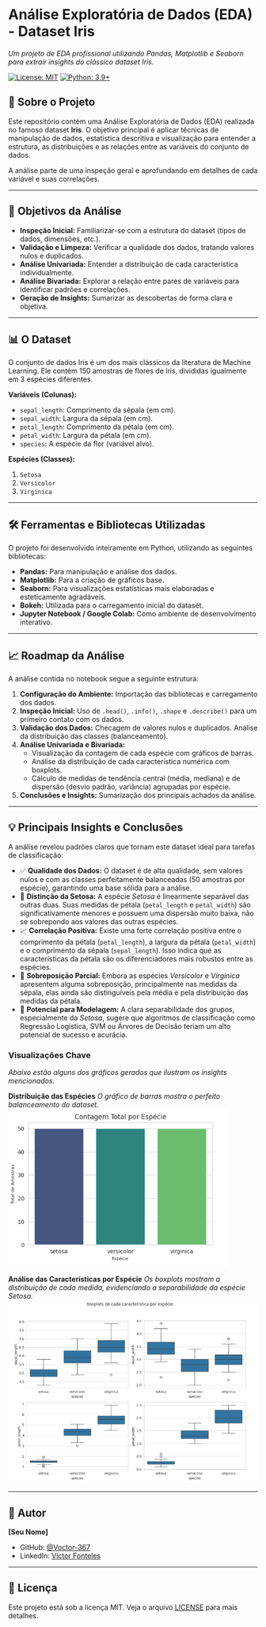 # Análise Exploratória de Dados (EDA) - Dataset Iris
*Um projeto de EDA profissional utilizando Pandas, Matplotlib e Seaborn para extrair insights do clássico dataset Iris.*

[![License: MIT](https://img.shields.io/badge/License-MIT-yellow.svg)](https://opensource.org/licenses/MIT)
[![Python: 3.9+](https://img.shields.io/badge/Python-3.9+-blue.svg)](https://www.python.org/downloads/)

## 📖 Sobre o Projeto
Este repositório contém uma Análise Exploratória de Dados (EDA) realizada no famoso dataset **Iris**. O objetivo principal é aplicar técnicas de manipulação de dados, estatística descritiva e visualização para entender a estrutura, as distribuições e as relações entre as variáveis do conjunto de dados.

A análise parte de uma inspeção geral e aprofundando em detalhes de cada variável e suas correlações.

---

## 🎯 Objetivos da Análise
- **Inspeção Inicial:** Familiarizar-se com a estrutura do dataset (tipos de dados, dimensões, etc.).
- **Validação e Limpeza:** Verificar a qualidade dos dados, tratando valores nulos e duplicados.
- **Análise Univariada:** Entender a distribuição de cada característica individualmente.
- **Análise Bivariada:** Explorar a relação entre pares de variáveis para identificar padrões e correlações.
- **Geração de Insights:** Sumarizar as descobertas de forma clara e objetiva.

---

## 📊 O Dataset
O conjunto de dados Iris é um dos mais clássicos da literatura de Machine Learning. Ele contém 150 amostras de flores de íris, divididas igualmente em 3 espécies diferentes.

**Variáveis (Colunas):**
- `sepal_length`: Comprimento da sépala (em cm).
- `sepal_width`: Largura da sépala (em cm).
- `petal_length`: Comprimento da pétala (em cm).
- `petal_width`: Largura da pétala (em cm).
- `species`: A espécie da flor (variável alvo).

**Espécies (Classes):**
1.  `Setosa`
2.  `Versicolor`
3.  `Virginica`

---

## 🛠️ Ferramentas e Bibliotecas Utilizadas
O projeto foi desenvolvido inteiramente em Python, utilizando as seguintes bibliotecas:
- **Pandas:** Para manipulação e análise dos dados.
- **Matplotlib:** Para a criação de gráficos base.
- **Seaborn:** Para visualizações estatísticas mais elaboradas e esteticamente agradáveis.
- **Bokeh:** Utilizada para o carregamento inicial do dataset.
- **Jupyter Notebook / Google Colab:** Como ambiente de desenvolvimento interativo.

---

## 📈 Roadmap da Análise
A análise contida no notebook segue a seguinte estrutura:

1.  **Configuração do Ambiente:** Importação das bibliotecas e carregamento dos dados.
2.  **Inspeção Inicial:** Uso de `.head()`, `.info()`, `.shape` e `.describe()` para um primeiro contato com os dados.
3.  **Validação dos Dados:** Checagem de valores nulos e duplicados. Análise da distribuição das classes (balanceamento).
4.  **Análise Univariada e Bivariada:**
    -   Visualização da contagem de cada espécie com gráficos de barras.
    -   Análise da distribuição de cada característica numérica com boxplots.
    -   Cálculo de medidas de tendência central (média, mediana) e de dispersão (desvio padrão, variância) agrupadas por espécie.
5.  **Conclusões e Insights:** Sumarização dos principais achados da análise.

---

## 💡 Principais Insights e Conclusões

A análise revelou padrões claros que tornam este dataset ideal para tarefas de classificação:

-   ✅ **Qualidade dos Dados:** O dataset é de alta qualidade, sem valores nulos e com as classes perfeitamente balanceadas (50 amostras por espécie), garantindo uma base sólida para a análise.
-   🌸 **Distinção da Setosa:** A espécie *Setosa* é linearmente separável das outras duas. Suas medidas de pétala (`petal_length` e `petal_width`) são significativamente menores e possuem uma dispersão muito baixa, não se sobrepondo aos valores das outras espécies.
-   📈 **Correlação Positiva:** Existe uma forte correlação positiva entre o comprimento da pétala (`petal_length`), a largura da pétala (`petal_width`) e o comprimento da sépala (`sepal_length`). Isso indica que as características da pétala são os diferenciadores mais robustos entre as espécies.
-   🔬 **Sobreposição Parcial:** Embora as espécies *Versicolor* e *Virginica* apresentem alguma sobreposição, principalmente nas medidas da sépala, elas ainda são distinguíveis pela média e pela distribuição das medidas da pétala.
-   🎯 **Potencial para Modelagem:** A clara separabilidade dos grupos, especialmente da *Setosa*, sugere que algoritmos de classificação como Regressão Logística, SVM ou Árvores de Decisão teriam um alto potencial de sucesso e acurácia.

### Visualizações Chave

*Abaixo estão alguns dos gráficos gerados que ilustram os insights mencionados.*

**Distribuição das Espécies**
*O gráfico de barras mostra o perfeito balanceamento do dataset.*
![Contagem por Espécie](assets/countplots.PNG)

**Análise das Características por Espécie**
*Os boxplots mostram a distribuição de cada medida, evidenciando a separabilidade da espécie Setosa.*
![Boxplots por Característica](assets/boxplots.PNG)

---

## 👤 Autor
**[Seu Nome]**
- GitHub: [@Voctor-367](https://github.com/Voctor-367)
- LinkedIn: [Victor Fonteles](https://www.linkedin.com/in/victorfonteles)

---

## 📜 Licença
Este projeto está sob a licença MIT. Veja o arquivo [LICENSE](LICENSE) para mais detalhes.
